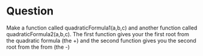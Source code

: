 # Question

Make a function called quadraticFormula1(a,b,c) and another function
called quadraticFormula2(a,b,c). The first function gives your the first
root from the quadratic formula (the +) and the second function gives
you the second root from the from (the -)
